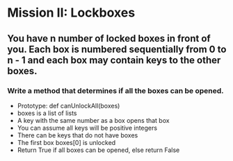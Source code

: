 # Mission II: Lockboxes


## You have n number of locked boxes in front of you. Each box is numbered sequentially from 0 to n - 1 and each box may contain keys to the other boxes.

### Write a method that determines if all the boxes can be opened.

- Prototype: def canUnlockAll(boxes)
- boxes is a list of lists
- A key with the same number as a box opens that box
- You can assume all keys will be positive integers
- There can be keys that do not have boxes
- The first box boxes[0] is unlocked
- Return True if all boxes can be opened, else return False
